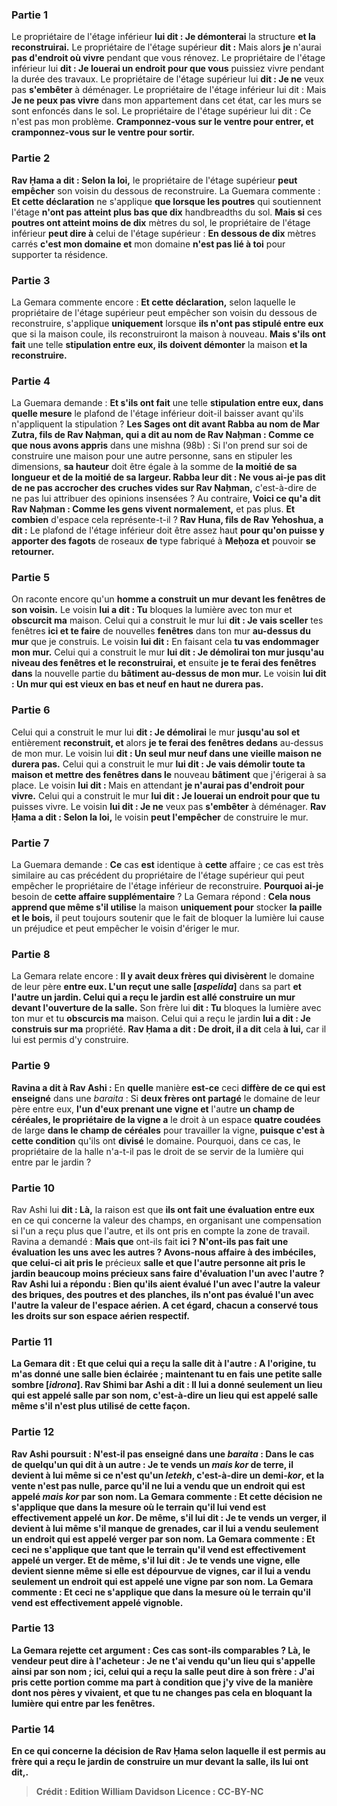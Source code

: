 
### Partie 1
Le propriétaire de l'étage inférieur <b>lui dit : Je démonterai</b> la structure <b>et la reconstruirai.</b> Le propriétaire de l'étage supérieur <b>dit :</b> Mais alors <b>je</b> n'aurai <b>pas d'endroit où vivre</b> pendant que vous rénovez. Le propriétaire de l'étage inférieur lui <b>dit : Je louerai un endroit pour que vous</b> puissiez vivre pendant la durée des travaux. Le propriétaire de l'étage supérieur lui <b>dit : Je ne</b> veux pas <b>s'embêter</b> à déménager. Le propriétaire de l'étage inférieur lui dit : Mais <b>Je ne peux pas vivre</b> dans mon appartement dans cet état, car les murs se sont enfoncés dans le sol. Le propriétaire de l'étage supérieur lui dit : Ce n'est pas mon problème. <b>Cramponnez-vous sur le ventre pour entrer, et cramponnez-vous sur le ventre pour sortir.</b>

### Partie 2
<b>Rav Ḥama a dit : Selon la loi,</b> le propriétaire de l'étage supérieur <b>peut empêcher</b> son voisin du dessous de reconstruire. La Guemara commente : <b>Et cette déclaration</b> ne s'applique <b>que lorsque les poutres</b> qui soutiennent l'étage <b>n'ont pas atteint plus bas que dix</b> handbreadths du sol. <b>Mais si</b> ces <b>poutres ont atteint moins de dix</b> mètres du sol, le propriétaire de l'étage inférieur <b>peut dire à</b> celui de l'étage supérieur : <b>En dessous de dix</b> mètres carrés <b>c'est mon domaine et</b> mon domaine <b>n'est pas lié à toi</b> pour supporter ta résidence.

### Partie 3
La Gemara commente encore : <b>Et cette déclaration,</b> selon laquelle le propriétaire de l'étage supérieur peut empêcher son voisin du dessous de reconstruire, s'applique <b>uniquement</b> lorsque <b>ils n'ont pas stipulé entre eux</b> que si la maison coule, ils reconstruiront la maison à nouveau. <b>Mais s'ils ont fait</b> une telle <b>stipulation entre eux, ils doivent démonter</b> la maison <b>et la reconstruire.</b>

### Partie 4
La Guemara demande : <b>Et s'ils ont fait</b> une telle <b>stipulation entre eux, dans quelle mesure</b> le plafond de l'étage inférieur doit-il baisser avant qu'ils n'appliquent la stipulation ? <b>Les Sages ont dit avant Rabba au nom de Mar Zutra, fils de Rav Naḥman, qui a dit au nom de Rav Naḥman : Comme ce que nous avons appris</b> dans une mishna (98b) : Si l'on prend sur soi de construire une maison pour une autre personne, sans en stipuler les dimensions, <b>sa hauteur</b> doit être égale à la somme de <b>la moitié de sa longueur et de la moitié de sa largeur. Rabba leur dit : Ne vous ai-je pas dit de ne pas accrocher des cruches vides sur Rav Naḥman,</b> c'est-à-dire de ne pas lui attribuer des opinions insensées ? Au contraire, <b>Voici ce qu'a dit Rav Naḥman : Comme les gens vivent normalement,</b> et pas plus. <b>Et combien</b> d'espace cela représente-t-il ? <b>Rav Huna, fils de Rav Yehoshua, a dit :</b> Le plafond de l'étage inférieur doit être assez haut <b>pour qu'on puisse y apporter des fagots</b> de roseaux <b>de</b> type fabriqué à <b>Meḥoza et</b> pouvoir <b>se retourner.</b>

### Partie 5
On raconte encore qu'un <b>homme a construit un mur devant les fenêtres de son voisin.</b> Le voisin <b>lui a dit : Tu</b> bloques la lumière avec ton mur et <b>obscurcit ma</b> maison. Celui qui a construit le mur lui <b>dit : Je vais sceller</b> tes fenêtres <b>ici et te faire</b> de nouvelles <b>fenêtres</b> dans ton mur <b>au-dessus du mur</b> que je construis. Le voisin <b>lui dit :</b> En faisant cela <b>tu vas endommager mon mur.</b> Celui qui a construit le mur <b>lui dit : Je démolirai ton mur jusqu'au niveau des fenêtres et le reconstruirai, et</b> ensuite <b>je te ferai des fenêtres dans</b> la nouvelle partie du <b>bâtiment au-dessus de mon mur.</b> Le voisin <b>lui dit : Un mur qui est vieux en bas et neuf en haut ne durera pas.</b>

### Partie 6
Celui qui a construit le mur lui <b>dit : Je démolirai</b> le mur <b>jusqu'au sol et</b> entièrement <b>reconstruit, et</b> alors <b>je te ferai des fenêtres dedans</b> au-dessus de mon mur. Le voisin lui <b>dit : Un seul mur neuf dans une vieille maison ne durera pas.</b> Celui qui a construit le mur <b>lui dit : Je vais démolir toute ta maison et mettre des fenêtres dans le</b> nouveau <b>bâtiment</b> que j'érigerai à sa place. Le voisin <b>lui dit : </b> Mais en attendant <b>je n'aurai pas d'endroit pour vivre.</b> Celui qui a construit le mur <b>lui dit : Je louerai un endroit pour que tu</b> puisses vivre. Le voisin <b>lui dit : Je ne</b> veux pas <b>s'embêter</b> à déménager. <b>Rav Ḥama a dit : Selon la loi,</b> le voisin <b>peut l'empêcher</b> de construire le mur.

### Partie 7
La Guemara demande : <b>Ce</b> cas <b>est</b> identique à <b>cette</b> affaire ; ce cas est très similaire au cas précédent du propriétaire de l'étage supérieur qui peut empêcher le propriétaire de l'étage inférieur de reconstruire. <b>Pourquoi ai-je</b> besoin de <b>cette affaire supplémentaire</b> ? La Gemara répond : <b>Cela nous apprend que même s'il utilise</b> la maison <b>uniquement pour</b> stocker <b>la paille et le bois,</b> il peut toujours soutenir que le fait de bloquer la lumière lui cause un préjudice et peut empêcher le voisin d'ériger le mur.

### Partie 8
La Gemara relate encore : <b>Il y avait deux frères qui divisèrent</b> le domaine de leur père <b>entre eux. L'un reçut une salle [<i>aspelida</i>]</b> dans sa part <b>et l'autre un jardin. Celui qui a reçu le jardin est allé construire un mur devant l'ouverture de la salle.</b> Son frère lui <b>dit : Tu</b> bloques la lumière avec ton mur et tu <b>obscurcis ma</b> maison. Celui qui a reçu le jardin <b>lui a dit : Je construis sur ma</b> propriété. <b>Rav Ḥama a dit : De droit, il a dit</b> cela <b>à lui,</b> car il lui est permis d'y construire.

### Partie 9
<b>Ravina a dit à Rav Ashi :</b> En <b>quelle</b> manière <b>est-ce</b> ceci <b>diffère de ce qui est enseigné</b> dans une <i>baraita</i> : Si <b>deux frères ont partagé</b> le domaine de leur père entre eux, <b>l'un d'eux prenant une vigne et</b> l'autre <b>un champ de céréales, le propriétaire de la vigne a</b> le droit à un espace <b>quatre coudées</b> de large <b>dans le champ de céréales</b> pour travailler la vigne, <b>puisque c'est à cette condition</b> qu'ils ont <b>divisé</b> le domaine. Pourquoi, dans ce cas, le propriétaire de la halle n'a-t-il pas le droit de se servir de la lumière qui entre par le jardin ?

### Partie 10
Rav Ashi lui <b>dit : Là,</b> la raison est que <b>ils ont fait une évaluation entre eux</b> en ce qui concerne la valeur des champs, en organisant une compensation si l'un a reçu plus que l'autre, et ils ont pris en compte la zone de travail. Ravina a demandé : <b>Mais que</b> ont-ils fait <b>ici ? N'ont-ils pas fait une évaluation les uns avec les autres ? Avons-nous affaire à des imbéciles, que celui-ci ait pris le</b> précieux <b>salle et que l'autre <b>personne ait pris</b> le <b>jardin beaucoup moins précieux sans faire d'évaluation l'un avec l'autre ? Rav Ashi lui a répondu : Bien qu'ils aient évalué l'un avec l'autre la valeur des briques, des poutres et des planches, ils n'ont pas évalué l'un avec l'autre la valeur de l'espace aérien.</b> A cet égard, chacun a conservé tous les droits sur son espace aérien respectif.

### Partie 11
La Gemara dit : <b>Et que</b> celui qui a reçu la salle <b>dit à</b> l'autre : <b>A l'origine, tu m'as donné</b> une <b>salle bien éclairée ; maintenant tu en fais</b> une <b>petite</b> <b>salle sombre [<i>idrona</i>]. Rav Shimi bar Ashi a dit : Il lui a donné seulement</b> un lieu qui est appelé salle <b>par son nom,</b> c'est-à-dire un lieu qui est appelé salle même s'il n'est plus utilisé de cette façon.

### Partie 12
Rav Ashi poursuit : <b>N'est-il pas enseigné</b> dans une <i>baraita</i> : Dans le cas de <b>quelqu'un qui dit</b> à un autre : <b>Je te vends un <i>mais kor</i> de terre, il devient à lui même si ce n'est qu'un <i>letekh</i>,</b> c'est-à-dire un demi-<i>kor</i>, et la vente n'est pas nulle, <b>parce qu'il ne lui a vendu que</b> un endroit qui est appelé <i>mais kor</i> <b>par son nom.</b> La Gemara commente : <b>Et cette</b> décision ne s'applique que dans la mesure où le terrain qu'il lui vend <b>est</b> effectivement <b>appelé un <i>kor</i>.</b> De même, s'il lui dit : <b>Je te vends un verger, il devient à lui même s'il manque de grenades, car il lui a vendu seulement</b> un endroit qui est appelé verger <b>par son nom.</b> La Gemara commente : <b>Et ceci</b> ne s'applique que tant que le terrain qu'il vend <b>est</b> effectivement <b>appelé un verger.</b> Et de même, s'il lui dit : <b>Je te vends une vigne, elle devient sienne même si elle est dépourvue de vignes, car il lui a vendu seulement</b> un endroit qui est appelé une vigne <b>par son nom.</b> La Gemara commente : <b>Et ceci</b> ne s'applique que dans la mesure où le terrain qu'il vend <b>est</b> effectivement <b>appelé vignoble.</b>

### Partie 13
La Gemara rejette cet argument : <b>Ces cas sont-ils</b> <b>comparables ? Là, le vendeur peut dire à l'acheteur : Je ne t'ai vendu</b> qu'un lieu qui s'appelle ainsi <b>par son nom ; ici,</b> celui qui a reçu la salle <b>peut dire à</b> son frère : <b>J'ai pris</b> cette portion <b>comme ma part à condition que j'y vive de la manière dont nos pères y vivaient</b>, et que tu ne changes pas cela en bloquant la lumière qui entre par les fenêtres.

### Partie 14
En ce qui concerne la décision de Rav Ḥama selon laquelle il est permis au frère qui a reçu le jardin de construire un mur devant la salle, <b>ils lui ont dit,</b>.

>Crédit : Edition William Davidson
>Licence : CC-BY-NC